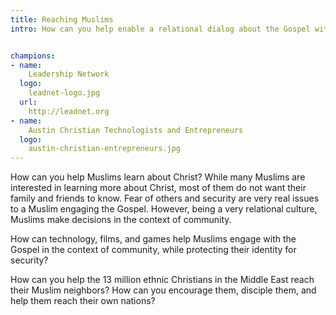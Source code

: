 ```yaml
---
title: Reaching Muslims
intro: How can you help enable a relational dialog about the Gospel with the 2 Billion Muslims globally?


champions:
- name:
    Leadership Network
  logo:
    leadnet-logo.jpg
  url:
    http://leadnet.org
- name:
    Austin Christian Technologists and Entrepreneurs
  logo:
    austin-christian-entrepreneurs.jpg
---
```

How can you help Muslims learn about Christ? While many Muslims are interested in learning more about Christ, most of them do not want their family and friends to know. Fear of others and security are very real issues to a Muslim engaging the Gospel. However, being a very relational culture, Muslims make decisions in the context of community.

How can technology, films, and games help Muslims engage with the Gospel in the context of community, while protecting their identity for security?

How can you help the 13 million ethnic Christians in the Middle East reach their Muslim neighbors? How can you encourage them, disciple them, and help them reach their own nations?
